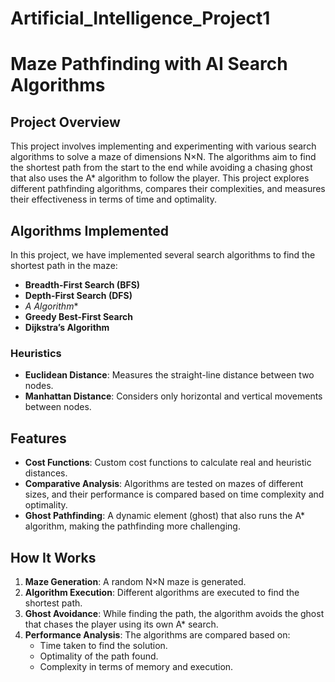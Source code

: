 # Artificial_Intelligence_Project1

# Maze Pathfinding with AI Search Algorithms

## Project Overview
This project involves implementing and experimenting with various search algorithms to solve a maze of dimensions N×N. The algorithms aim to find the shortest path from the start to the end while avoiding a chasing ghost that also uses the A* algorithm to follow the player. This project explores different pathfinding algorithms, compares their complexities, and measures their effectiveness in terms of time and optimality.

## Algorithms Implemented
In this project, we have implemented several search algorithms to find the shortest path in the maze:

- **Breadth-First Search (BFS)**
- **Depth-First Search (DFS)**
- **A* Algorithm**
- **Greedy Best-First Search**
- **Dijkstra’s Algorithm**

### Heuristics
- **Euclidean Distance**: Measures the straight-line distance between two nodes.
- **Manhattan Distance**: Considers only horizontal and vertical movements between nodes.

## Features

- **Cost Functions**: Custom cost functions to calculate real and heuristic distances.
- **Comparative Analysis**: Algorithms are tested on mazes of different sizes, and their performance is compared based on time complexity and optimality.
- **Ghost Pathfinding**: A dynamic element (ghost) that also runs the A* algorithm, making the pathfinding more challenging.

## How It Works

1. **Maze Generation**: A random N×N maze is generated.
2. **Algorithm Execution**: Different algorithms are executed to find the shortest path.
3. **Ghost Avoidance**: While finding the path, the algorithm avoids the ghost that chases the player using its own A* search.
4. **Performance Analysis**: The algorithms are compared based on:
   - Time taken to find the solution.
   - Optimality of the path found.
   - Complexity in terms of memory and execution.
